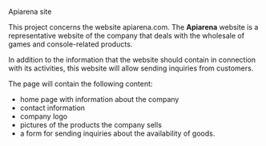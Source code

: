 Apiarena site

This project concerns the website apiarena.com. The **Apiarena** website is a representative website of the company that deals with the wholesale of games and console-related products.

In addition to the information that the website should contain in connection with its activities, this website will allow sending inquiries from customers.

The page will contain the following content:
- home page with information about the company
- contact information
- company logo
- pictures of the products the company sells
- a form for sending inquiries about the availability of goods.